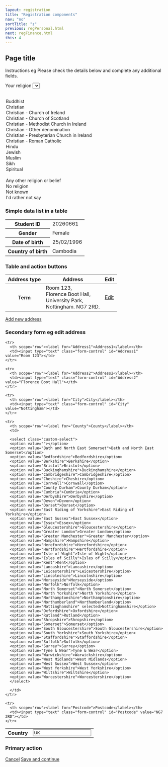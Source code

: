 ```yaml
---
layout: registration
title: "Registration components"
nav: "no"
sortTitle: "z"
previous: regPersonal.html
next: regFinance.html
this: 4
---
```


## Page title

Instructions eg Please check the details below and complete any additional fields.


<label for="religion">Your religion</label>
<select name="religion" id="religion" class="custom-select">
  <option value=""></option>
  <option value="Buddhist">Buddhist</option>
  <option value="Christian">Christian</option>
  <option value="Christian - Church of Ireland">Christian - Church of Ireland</option>
  <option value="Christian - Church of Scotland">Christian - Church of Scotland</option>
  <option value="Christian - Methodist Church in Ireland">Christian - Methodist Church in Ireland</option>
  <option value="Christian - Other denomination">Christian - Other denomination</option>
  <option value="Christian - Presbyterian Church in Ireland">Christian - Presbyterian Church in Ireland</option>
  <option value="Christian - Roman Catholic">Christian - Roman Catholic</option>
  <option value="Hindu">Hindu</option>
  <option value="Jewish">Jewish</option>
  <option value="Muslim">Muslim</option>
  <option value="Sikh">Sikh</option>
  <option value="Spiritual">Spiritual</option>
  <option value="" disabled>&nbsp;</option>
  <option value="Any other religion or belief">Any other religion or belief</option>
  <option value="No religion">No religion</option>
  <option value="Not known">Not known</option>
  <option value="I'd rather not say">I'd rather not say</option>
</select>

### Simple data list in a table

<table class="table table-sm notFullWidth">
  <tbody>
    <tr>
      <th scope="row">Student ID</th>
      <td>20260661</td>
    </tr>
    <tr>
      <th scope="row">Gender</th>
      <td>Female</td>
    </tr>
    <tr>
      <th scope="row">Date of birth</th>
      <td>25/02/1996</td>
    </tr>
    <tr>
      <th scope="row">Country of birth</th>
      <td>Cambodia</td>
    </tr>    
  </tbody>
</table>



### Table and action buttons

<table class="table table-sm notFullWidth">
  <thead>
    <tr>
      <th scope="col">Address type </th>
      <th scope="col">Address</th>
      <th scope="col">Edit</th>
    </tr>
  </thead>
  <tbody>
    <tr>
      <th scope="row">Term</th>
      <td>Room 123,<br/>Florence Boot Hall,<br/>University Park,<br/>Nottingham. NG7 2RD.</td>
      <td><a class="btn btn-outline-primary" href="#"><i class="fas fa-edit"></i> Edit</a></td>
    </tr>
  </tbody>
</table>

<a class="btn btn-outline-primary" href="#"><i class="fas fa-plus-square"></i> Add new address</a>



### Secondary form eg edit address


<form class="secondary">
<table class="table table-borderless">
  <tbody>
    <tr>
      <th scope="row"><label for="country">Country</label></th>
      <td><input type="text" class="form-control" id="country" value="UK"></td>
    </tr>

    <tr>
      <th scope="row"><label for="Address1">Address1</label></th>
      <td><input type="text" class="form-control" id="Address1" value="Room 123"></td>
    </tr>

    <tr>
      <th scope="row"><label for="Address2">Address2</label></th>
      <td><input type="text" class="form-control" id="Address2" value="Florence Boot Hall"></td>
    </tr>

    <tr>
      <th scope="row"><label for="City">City</label></th>
      <td><input type="text" class="form-control" id="City" value="Nottingham"></td>
    </tr>

    <tr>
      <th scope="row"><label for="County">County</label></th>
      <td>

      <select class="custom-select">
      <option value=""></option>
      <option value="Bath and North East Somerset">Bath and North East Somerset</option>
      <option value="Bedfordshire">Bedfordshire</option>
      <option value="Berkshire">Berkshire</option>
      <option value="Bristol">Bristol</option>
      <option value="Buckinghamshire">Buckinghamshire</option>
      <option value="Cambridgeshire">Cambridgeshire</option>
      <option value="Cheshire">Cheshire</option>
      <option value="Cornwall">Cornwall</option>
      <option value="County Durham">County Durham</option>
      <option value="Cumbria">Cumbria</option>
      <option value="Derbyshire">Derbyshire</option>
      <option value="Devon">Devon</option>
      <option value="Dorset">Dorset</option>
      <option value="East Riding of Yorkshire">East Riding of Yorkshire</option>
      <option value="East Sussex">East Sussex</option>
      <option value="Essex">Essex</option>
      <option value="Gloucestershire">Gloucestershire</option>
      <option value="Greater London">Greater London</option>
      <option value="Greater Manchester">Greater Manchester</option>
      <option value="Hampshire">Hampshire</option>
      <option value="Herefordshire">Herefordshire</option>
      <option value="Hertfordshire">Hertfordshire</option>
      <option value="Isle of Wight">Isle of Wight</option>
      <option value="Isles of Scilly">Isles of Scilly</option>
      <option value="Kent">Kent</option>
      <option value="Lancashire">Lancashire</option>
      <option value="Leicestershire">Leicestershire</option>
      <option value="Lincolnshire">Lincolnshire</option>
      <option value="Merseyside">Merseyside</option>
      <option value="Norfolk">Norfolk</option>
      <option value="North Somerset">North Somerset</option>
      <option value="North Yorkshire">North Yorkshire</option>
      <option value="Northamptonshire">Northamptonshire</option>
      <option value="Northumberland">Northumberland</option>
      <option value="Nottinghamshire" selected>Nottinghamshire</option>
      <option value="Oxfordshire">Oxfordshire</option>
      <option value="Rutland">Rutland</option>
      <option value="Shropshire">Shropshire</option>
      <option value="Somerset">Somerset</option>
      <option value="South Gloucestershire">South Gloucestershire</option>
      <option value="South Yorkshire">South Yorkshire</option>
      <option value="Staffordshire">Staffordshire</option>
      <option value="Suffolk">Suffolk</option>
      <option value="Surrey">Surrey</option>
      <option value="Tyne & Wear">Tyne & Wear</option>
      <option value="Warwickshire">Warwickshire</option>
      <option value="West Midlands">West Midlands</option>
      <option value="West Sussex">West Sussex</option>
      <option value="West Yorkshire">West Yorkshire</option>
      <option value="Wiltshire">Wiltshire</option>
      <option value="Worcestershire">Worcestershire</option>
      </select>

      </td>
    </tr>

    <tr>
      <th scope="row"><label for="Postcode">Postcode</label></th>
      <td><input type="text" class="form-control" id="Postcode" value="NG7 2RD"></td>
    </tr>    

  </tbody>
</table>
</form>




### Primary action

<div id="buttons">
  <a class="btn btn-outline-secondary" href="{{page.previous}}">Cancel</a>
  <a class="btn btn-primary" type="submit" href="{{page.next}}">Save and continue</a>
</div>
